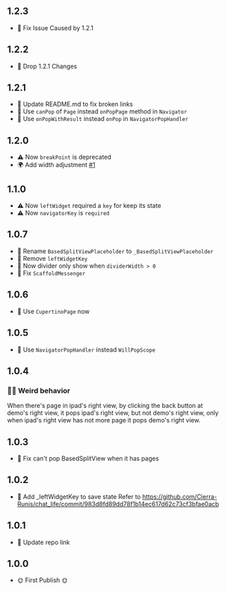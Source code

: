 ## 1.2.3

- 🔧 Fix Issue Caused by 1.2.1

## 1.2.2

- 🔧 Drop 1.2.1 Changes

## 1.2.1

- 📖 Update README.md to fix broken links
- 🔧 Use `canPop` of `Page` instead `onPopPage` method in `Navigator`
- 🔧 Use `onPopWithResult` instead `onPop` in `NavigatorPopHandler`

## 1.2.0

- ⚠️ Now `breakPoint` is deprecated
- 🌍 Add width adjustment [#1](https://github.com/Cierra-Runis/based_flutter/issues/1)

## 1.1.0

- ⚠️ Now `leftWidget` required a `key` for keep its state
- ⚠️ Now `navigatorKey` is `required`

## 1.0.7

- 📖 Rename `BasedSplitViewPlaceholder` to `_BasedSplitViewPlaceholder`
- 📖 Remove `leftWidgetKey`
- 📖 Now divider only show when `dividerWidth > 0`
- 🔧 Fix `ScaffoldMessenger`

## 1.0.6

- 📖 Use `CupertinoPage` now

## 1.0.5

- 🔧 Use `NavigatorPopHandler` instead `WillPopScope`

## 1.0.4

### 😵‍💫 Weird behavior

When there's page in ipad's right view, by clicking the back button at demo's right view, it pops ipad's right view, but not demo's right view, only when ipad's right view has not more page it pops demo's right view.

## 1.0.3

- 🔧 Fix can't pop BasedSplitView when it has pages

## 1.0.2

- 🔧 Add \_leftWidgetKey to save state
  Refer to <https://github.com/Cierra-Runis/chat_life/commit/983d8fd89dd78f1b14ec617d62c73cf3bfae0acb>

## 1.0.1

- 📖 Update repo link

## 1.0.0

- 🌞 First Publish 🌞
